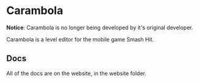 # Carambola

**Notice**: Carambola is no longer being developed by it's original developer.

Carambola is a level editor for the mobile game Smash Hit.

## Docs

All of the docs are on the website, in the website folder.
